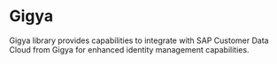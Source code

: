 # Gigya

Gigya library provides capabilities to integrate with SAP Customer Data Cloud from Gigya for enhanced identity management capabilities.
